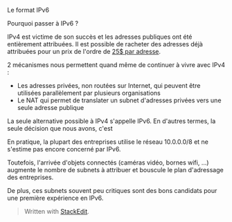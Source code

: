 
Le format IPv6

Pourquoi passer à IPv6 ?

IPv4 est victime de son succès et les adresses publiques ont été entièrement attribuées. Il est possible de racheter des adresses déjà attribuées pour un prix de l'ordre de [25$ par adresse](https://auctions.ipv4.global/).

2 mécanismes nous permettent quand même de continuer à vivre avec IPv4 :

 - Les adresses privées, non routées sur Internet,  qui peuvent être utilisées parallèlement  par plusieurs organisations 
 - Le NAT qui permet de translater un subnet d'adresses privées vers une seule adresse publique 

La seule alternative possible à IPv4 s'appelle IPv6. En d'autres termes, la seule décision que nous avons, c'est  

En pratique, la plupart des entreprises utilise le réseau 10.0.0.0/8 et ne s'estime pas encore concerné par  IPv6.

Toutefois, l'arrivée d'objets connectés (caméras vidéo, bornes wifi, ...) augmente le nombre de subnets à attribuer et bouscule le plan d'adressage des entreprises. 

De plus, ces subnets souvent peu critiques sont des bons candidats pour une première expérience en IPv6.
 

> Written with [StackEdit](https://stackedit.io/).
<!--stackedit_data:
eyJoaXN0b3J5IjpbMjQ2MTg2Mzg0LDYyOTI0MjkzNywxMDI1Mz
U3NDg0LDEzOTU3NDMxMTddfQ==
-->